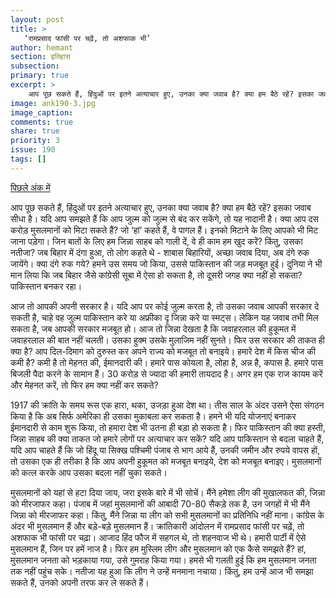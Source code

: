 ```yaml
---
layout: post
title: >
   ‘रामप्रसाद फांसी पर चढ़ें, तो अशफाक भी’
author: hemant
section: इतिहास
subsection:
primary: true
excerpt: >
    आप पूछ सकते हैं, हिंदुओं पर इतने अत्याचार हुए, उनका क्या जवाब है? क्या हम बैठे रहें? इसका जवाब सीधा है। यदि आप समझते हैं कि आप जुल्म को जुल्म से बंद कर सकेंगे, तो यह नादानी है। क्या आप दस करोड़ मुसलमानों को मिटा सकते हैं? जो ‘हां’ कहते हैं, वे पागल हैं। इनको मिटाने के लिए आपको भी मिट जाना पड़ेगा।
image: ank190-3.jpg
image_caption: 
comments: true
share: true
priority: 3
issue: 190
tags: []
---
```


[पिछले अंक में](/2022/05/30/3.html)

आप पूछ सकते हैं, हिंदुओं पर इतने अत्याचार हुए, उनका क्या जवाब है? क्या हम बैठे रहें? इसका जवाब सीधा है। यदि आप समझते हैं कि आप जुल्म को जुल्म से बंद कर सकेंगे, तो यह नादानी है। क्या आप दस करोड़ मुसलमानों को मिटा सकते हैं? जो ‘हां’ कहते हैं, वे पागल हैं। इनको मिटाने के लिए आपको भी मिट जाना पड़ेगा। जिन बातों के लिए हम जिन्ना साहब को गाली दें, वे ही काम हम खुद करें? किंतु, उसका नतीजा? जब बिहार में दंगा हुआ, तो लोग कहते थे - शाबास बिहारियों, अच्छा जवाब दिया, अब दंगे रुक जायेंगे। क्या दंगे रुक गये? हमने उस समय जो किया, उससे पाकिस्तान की जड़ मजबूत हुई। दुनिया ने भी मान लिया कि जब बिहार जैसे कांग्रेसी सूबा में ऐसा हो सकता है, तो दूसरी जगह क्या नहीं हो सकता? पाकिस्तान बनकर रहा।

आज तो आपकी अपनी सरकार है। यदि आप पर कोई जुल्म करता है, तो उसका जवाब आपकी सरकार दे सकती है, चाहे वह जुल्म पाकिस्तान करे या अफ्रीका दृ जिन्ना करे या स्मट्स। लेकिन यह जवाब तभी मिल सकता है, जब आपकी सरकार मजबूत हो। आज तो जिन्ना देखता है कि जवाहरलाल की हुकूमत में जवाहरलाल की बात नहीं चलती। उसका हुक्म उसके मुलाजिम नहीं सुनते। फिर उस सरकार की ताकत ही क्या है? आप दिल-दिमाग को दुरुस्त कर अपने राज्य को मजबूत तो बनाइये। हमारे देश में किस चीज की कमी है? कमी है तो मेहनत की, ईमानदारी की। हमारे पास कोयला है, लोहा है, अन्न है, कपास है. हमारे पास बिजली पैदा करने के सामान हैं। 30 करोड़ से ज्यादा की हमारी तायदाद है। अगर हम एक राज कायम करें और मेहनत करें, तो फिर हम क्या नहीं कर सकते?

1917 की क्रांति के समय रूस एक हारा, थका, उजड़ा हुआ देश था। तीस साल के अंदर उसने ऐसा संगठन किया है कि अब सिर्फ अमेरिका ही उसका मुकाबला कर सकता है। हमने भी यदि योजनाएं बनाकर ईमानदारी से काम शुरू किया, तो हमारा देश भी उतना ही बड़ा हो सकता है। फिर पाकिस्तान की क्या हस्ती, जिन्ना साहब की क्या ताकत जो हमारे लोगों पर अत्याचार कर सकें? यदि आप पाकिस्तान से बदला चाहते हैं, यदि आप चाहते हैं कि जो हिंदू या सिक्ख पश्चिमी पंजाब से भाग आये हैं, उनकी जमीन और रुपये वापस हों, तो उसका एक ही तरीका है कि आप अपनी हुकूमत को मजबूत बनाइये, देश को मजबूत बनाइए। मुसलमानों को कत्ल करके आप उसका बदला नहीं चुका सकते।

मुसलमानों को यहां से हटा दिया जाय, जरा इसके बारे में भी सोचें। मैंने हमेशा लीग की मुखालफत की, जिन्ना को मीरजाफर कहा। पंजाब में जहां मुसलमानों की आबादी 70-80 सैकड़े तक है, उन जगहों में भी मैंने जिन्ना को मीरजाफर कहा। किंतु, मैंने जिन्ना या लीग को सभी मुसलमानों का प्रतिनिधि नहीं माना। कांग्रेस के अंदर भी मुसलमान हैं और बड़े-बड़े मुसलमान हैं। क्रांतिकारी आंदोलन में रामप्रसाद फांसी पर चढ़ें, तो अशफाक भी फांसी पर चढ़ा। आजाद हिंद फौज में सहगल थे, तो शहनवाज भी थे। हमारी पार्टी में ऐसे मुसलमान हैं, जिन पर हमें नाज है। फिर हम मुस्लिम लीग और मुसलमान को एक कैसे समझते हैं? हां, मुसलमान जनता को भड़काया गया, उसे गुमराह किया गया। हमसे भी गलती हुई कि हम मुसलमान जनता तक नहीं पहुंच सके। नतीजा यह हुआ कि लीग ने उन्हें मनमाना नचाया। किंतु, हम उन्हें आज भी समझा सकते हैं, उनको अपनी तरफ कर ले सकते हैं। 